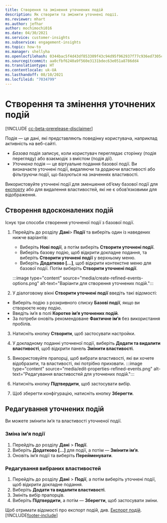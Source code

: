 ```yaml
---
title: Створення та змінення уточнених подій
description: Як створити та змінити уточнені події.
ms.reviewer: mhart
ms.author: jefhar
author: mochimochi016
ms.date: 04/30/2021
ms.service: customer-insights
ms.subservice: engagement-insights
ms.topic: how-to
ms.manager: shellyha
ms.openlocfilehash: 0344bac5f4d43df853309f43c94d95f962937f77c936ed7305c5de4a08835f04
ms.sourcegitcommit: aa0cfbf6240a9f560e3131bdec63e051a8786dd4
ms.translationtype: HT
ms.contentlocale: uk-UA
ms.lasthandoff: 08/10/2021
ms.locfileid: "7034799"
---
```

# <a name="create-and-modify-refined-events"></a>Створення та змінення уточнених подій

[!INCLUDE [cc-beta-prerelease-disclaimer](includes/cc-beta-prerelease-disclaimer.md)]


Подія — це дані, які представляють поведінку користувача, наприклад активність на веб-сайті.

- *Базова* подія записує, коли користувач переглядає сторінку (подія перегляду) або взаємодіє з вмістом (подія дії).
- *Уточнена* подія — це віртуальне подання базової події. Ви визначаєте уточнені події, видаляючи та додаючи властивості або фільтруючи події, що базуються на значеннях властивості.

Використовуйте уточнені події для зменшення об’єму базової події для [експорту](export-events.md) або для видалення властивостей, які не є обов’язковими для відображення.

## <a name="create-refined-events"></a>Створення вдосконалених подій

Існує три способи створення уточненої події з базової події. 

1. Перейдіть до розділу **Дані**> **Події** та виберіть один із наведених нижче варіантів:
    - Виберіть **Нові події**, а потім виберіть **Створити уточнені події**.
    - Виберіть базову подію, щоб відкрити докладне подання, та виберіть **Створити уточнені події** у верхньому меню.
    - Виберіть **Додатково [...]**, щоб відкрити контекстне меню для базової події. Потім виберіть **Створити уточнені події**.
    
    :::image type="content" source="media/create-refined-events-options.png" alt-text="Варіанти для створення уточнених подій.":::

1. У діалоговому вікні **Створити уточнені події** введіть такі відомості:

- Виберіть подію з розкривного списку **Базові події**, якщо ви створюєте нову подію.
- Введіть ім’я в полі **Коротке ім’я уточнених подій**.
- За потреби оновіть рекомендоване **Фактичне ім’я** без використання пробілів.

3. Натисніть кнопку **Створити**, щоб застосувати настройки.

1. У докладному поданні уточненої події, виберіть **Додати та видалити властивості**, щоб відкрити панель **Змінити властивості**. 

1. Використовуйте прапорці, щоб вибрати властивості, які ви хочете відобразити, та властивості, які потрібно приховати. 
   :::image type="content" source="media/edit-properties-refined-events.png" alt-text="Редагування властивостей для уточнених подій.":::

1. Натисніть кнопку **Підтвердити**, щоб застосувати вибір.

1. Щоб зберегти конфігурацію, натисніть кнопку **Зберегти**.

## <a name="edit-refined-events"></a>Редагування уточнених подій

Ви можете змінити ім’я та властивості уточненої події.

### <a name="edit-event-name"></a>Зміна ім’я події

1. Перейдіть до розділу **Дані** > **Події**. 
1. Виберіть **Додатково [...]** для події, а потім — **Змінити ім’я**.
1. Оновіть ім’я події та виберіть **Перейменувати**.

### <a name="edit-selected-properties"></a>Редагування вибраних властивостей

1. Перейдіть до розділу **Дані** > **Події**, а потім виберіть уточнені події, щоб відкрити докладне подання.
1. Виберіть **Додати та видалити властивості**. 
1. Змініть вибір прапорців.
1. Виберіть **Підтвердити**, а потім — **Зберегти**, щоб застосувати зміни.

Щоб отримати відомості про експорт подій, див. [Експорт подій](export-events.md).
[!INCLUDE[footer-include](../includes/footer-banner.md)]
